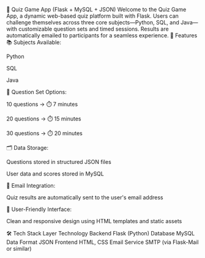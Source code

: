 🧠 Quiz Game App (Flask + MySQL + JSON)
Welcome to the Quiz Game App, a dynamic web-based quiz platform built with Flask. Users can challenge themselves across three core subjects—Python, SQL, and Java—with customizable question sets and timed sessions. Results are automatically emailed to participants for a seamless experience.
🚀 Features
📚 Subjects Available:

Python

SQL

Java

🔢 Question Set Options:

10 questions → ⏱️ 7 minutes

20 questions → ⏱️ 15 minutes

30 questions → ⏱️ 20 minutes

🗂️ Data Storage:

Questions stored in structured JSON files

User data and scores stored in MySQL

📧 Email Integration:

Quiz results are automatically sent to the user's email address

🎨 User-Friendly Interface:

Clean and responsive design using HTML templates and static assets

🛠️ Tech Stack
Layer	Technology
Backend	Flask (Python)
Database	MySQL
Data Format	JSON
Frontend	HTML, CSS
Email Service	SMTP (via Flask-Mail or similar)
